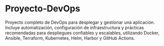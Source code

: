 # Proyecto-DevOps
Proyecto completo de DevOps para desplegar y gestionar una aplicación. Incluye automatización, configuración de infraestructura y prácticas recomendadas para despliegues confiables y escalables, utilizando Docker, Ansible, Terraform, Kubernetes, Helm, Harbor y GitHub Actions.
